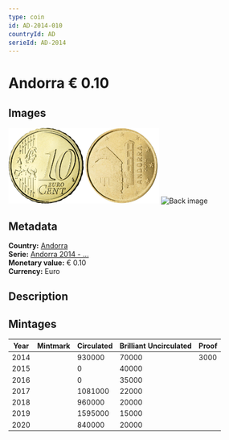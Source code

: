 ```yaml
---
type: coin
id: AD-2014-010
countryId: AD
serieId: AD-2014
---
```


# Andorra € 0.10

## Images

<img src="../../../img/common-2007-010.png" height="150" alt="Front image"><img src="img/andorra-2014-010.png" height="150" alt="Back image">     ![Back image]()

## Metadata

**Country:** [Andorra](../index.md)\
**Serie:** [Andorra 2014 - ...](index.md)\
**Monetary value:** € 0.10\
**Currency:** Euro

## Description


## Mintages

| Year | Mintmark | Circulated | Brilliant Uncirculated | Proof |
| ---- | -------- | ---------- | ---------------------- | ----- |
| 2014 |  | 930000| 70000 | 3000 |
| 2015 |  | 0| 40000 |  |
| 2016 |  | 0| 35000 |  |
| 2017 |  | 1081000| 22000 |  |
| 2018 |  | 960000| 20000 |  |
| 2019 |  | 1595000| 15000 |  |
| 2020 |  | 840000| 20000 |  |

